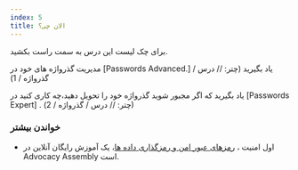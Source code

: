 ```yaml
---
index: 5
title: الان چی؟
---
```

برای چک لیست این درس به سمت راست بکشید.

مدیریت گذرواژه های خود در [Passwords Advanced.]  یاد بگیرید (چتر: // درس / گذرواژه / 1)

یاد بگیرید که اگر مجبور شوید گذرواژه خود را تحویل دهید،چه کاری کنید در [Passwords Expert] . (چتر: // درس / گذرواژه / 2)

### خواندن بیشتر

* اول امنیت ، [رمزهای عبور امن و رمزگذاری داده ها](https://advocacyassembly.org/en/courses/31/#/chapter/1/lesson/1)، یک آموزش رایگان آنلاین در Advocacy Assembly است.